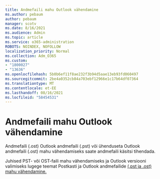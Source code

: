 ```yaml
---
title: Andmefaili mahu Outlook vähendamine
ms.author: pebaum
author: pebaum
manager: scotv
ms.date: 8/16/2021
ms.audience: Admin
ms.topic: article
ms.service: o365-administration
ROBOTS: NOINDEX, NOFOLLOW
localization_priority: Normal
ms.collection: Adm_O365
ms.custom:
- "1800027"
- "13636"
ms.openlocfilehash: 5b0b6ef11f8ae232f3b94d5aae13eb93fd060497
ms.sourcegitcommit: 2be4a0352cb84a703ebf12966e1c17b64df07364
ms.translationtype: MT
ms.contentlocale: et-EE
ms.lasthandoff: 08/16/2021
ms.locfileid: "58454531"
---
```

# <a name="reduce-the-size-of-your-outlook-data-file"></a>Andmefaili mahu Outlook vähendamine

Andmefaili (.ost) Outlook andmefaili (.pst) või ühenduseta Outlook andmefaili (.ost) mahu vähendamiseks saate andmefaili käsitsi tihendada. 

Juhised PST- või OST-faili mahu vähendamiseks ja Outlook versiooni valimiseks lugege teemat Postkasti ja Outlook andmefailide [(.pst ja .ost) mahu vähendamine.](https://support.microsoft.com/office/reduce-the-size-of-your-mailbox-and-outlook-data-files-pst-and-ost-e4c6a4f1-d39c-47dc-a4fa-abe96dc8c7ef)